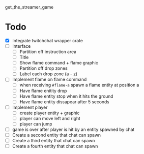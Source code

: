 get_the_streamer_game

# Todo

- [x] Integrate twitchchat wrapper crate
- [ ] Interface
  - [ ] Partition off instruction area
  - [ ] Title
  - [ ] Show flame command + flame graphic
  - [ ] Partition off drop zones
  - [ ] Label each drop zone (a - z)
- [ ] Implement flame on flame command
  - [ ] when receiving `#flame-a` spawn a flame entity at position a
  - [ ] Have flame enitity drop
  - [ ] Have flame entity stop when it hits the ground
  - [ ] Have flame entity dissapear after 5 seconds
- [ ] Implement player
  - [ ] create player entity + graphic
  - [ ] player can move left and right
  - [ ] player can jump
- [ ] game is over after player is hit by an entity spawned by chat
- [ ] Create a second entity that chat can spawn
- [ ] Create a third entity that chat can spawn
- [ ] Create a fourth entity that chat can spawn

